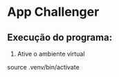 # App Challenger

## Execução do programa: 

1. Ative o ambiente virtual 

source .venv/bin/activate
